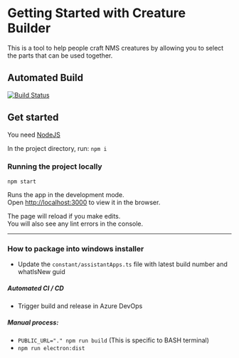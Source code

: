 # Getting Started with Creature Builder

This is a tool to help people craft NMS creatures by allowing you to select the parts that can be used together.


## Automated Build

[![Build Status](https://dev.azure.com/khaoznet/NMS%20Assistant/_apis/build/status/NMSCD.Creature-Builder?branchName=main)](https://dev.azure.com/khaoznet/NMS%20Assistant/_build/latest?definitionId=82&branchName=main)


## Get started

You need [NodeJS](https://nodejs.org/en/download/)

In the project directory, run: `npm i`


### Running the project locally

`npm start`

Runs the app in the development mode.\
Open [http://localhost:3000](http://localhost:3000) to view it in the browser.

The page will reload if you make edits.\
You will also see any lint errors in the console.


---

### How to package into windows installer

- Update the `constant/assistantApps.ts` file with latest build number and whatIsNew guid

##### Automated CI / CD

- Trigger build and release in Azure DevOps


##### Manual process:

- `PUBLIC_URL="." npm run build` (This is specific to BASH terminal)
- `npm run electron:dist`
